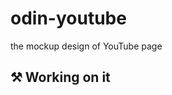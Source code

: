# odin-youtube

<!--  
# Mapty-app

> ### In this app, you can log your running or cycling workouts with location, distance, time, pace, and steps/minute. You can also see all your workouts at a glance and on a map.

![image preview](imgs/Preview.PNG)

## Live Demo

> ### [Live Demo Link](https://bondok6.github.io/Mapty-app/)


## Built with

- HTML
- CSS
- JavaScript (OOP)

## Additional Used

- Geolocation Api
- LocalStorage Api
- Leaflet map
- Google Fonts

-->

the mockup design of YouTube page

## ⚒ Working on it
